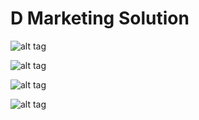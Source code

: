 # D Marketing Solution

![alt tag](https://user-images.githubusercontent.com/22702540/56079638-e7091600-5e14-11e9-9f2d-a84ba6c3bc01.PNG)

![alt tag](https://user-images.githubusercontent.com/22702540/56079639-e7a1ac80-5e14-11e9-838d-bd05fd64b2d1.PNG)

![alt tag](https://user-images.githubusercontent.com/22702540/56079640-e83a4300-5e14-11e9-9b4c-072225a69b80.PNG)

![alt tag](https://user-images.githubusercontent.com/22702540/56079641-e8d2d980-5e14-11e9-8554-118721b30d24.PNG)
